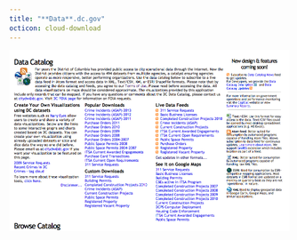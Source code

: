 ```yaml
---
title: "**Data**.dc.gov"
octicon: cloud-download
---
```


![Data.dc.gov screenshot](images/data-dc-gov.png)

